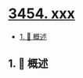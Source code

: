 # [3454. xxx](https://github.com/Tdahuyou/TNotes.leetcode/tree/main/notes/3454.%20xxx)

<!-- region:toc -->

- [1. 📝 概述](#1--概述)

<!-- endregion:toc -->

## 1. 📝 概述
